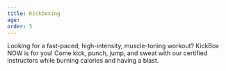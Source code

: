 ```yaml
---
title: Kickboxing
age:
order: 5
---
```



Looking for a fast-paced, high-intensity, muscle-toning workout? KickBox NOW is for you! Come kick, punch, jump, and sweat with our certified instructors while burning calories and having a blast.&nbsp;